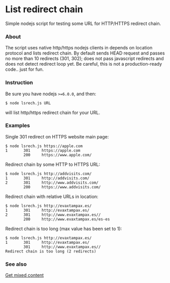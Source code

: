 # List redirect chain
Simple nodejs script for testing some URL for HTTP/HTTPS redirect chain.

### About
The script uses native http/https nodejs clients in depends on location protocol and lists redirect chain. By default sends HEAD request and passes no more than 10 redirects (301, 302); does not pass javascript redirects and does not detect redirect loop yet. Be careful, this is not a production-ready code.. just for fun.

### Instruction
Be sure you have nodejs `>=6.0.0`, and then:
```
$ node lsrech.js URL
```
will list http/https redirect chain for your URL.

### Examples
Single 301 redirect on HTTPS website main page:
```
$ node lsrech.js https://apple.com
1       301     https://apple.com
        200     https://www.apple.com/
```

Redirect chain by some HTTP to HTTPS URL:
```
$ node lsrech.js http://addvisits.com/
1       301     http://addvisits.com/
2       301     http://www.addvisits.com/
        200     https://www.addvisits.com/
```

Redirect chain with relative URLs in location:
```
$ node lsrech.js http://evaxtampax.es/
1       301     http://evaxtampax.es/
2       301     http://www.evaxtampax.es//
        200     http://www.evaxtampax.es/es-es
```

Redirect chain is too long (max value has been set to 1):
```
$ node lsrech.js http://evaxtampax.es/
1       301     http://evaxtampax.es/
        301     http://www.evaxtampax.es//
Redirect chain is too long (2 redirects)
```

### See also
[Get mixed content](https://github.com/cerberus-ab/get-mixed-content)
